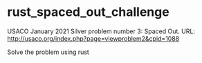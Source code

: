 # rust_spaced_out_challenge
USACO January 2021 Silver problem number 3: Spaced Out.
  URL: http://usaco.org/index.php?page=viewproblem2&cpid=1088

Solve the problem using rust
